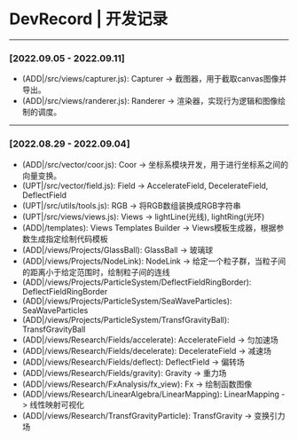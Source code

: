 # DevRecord | 开发记录

--------------------------------------------------
### [2022.09.05 - 2022.09.11]
* (ADD|/src/views/capturer.js): Capturer -> 截图器，用于截取canvas图像并导出。
* (ADD|/src/views/randerer.js): Randerer -> 渲染器，实现行为逻辑和图像绘制的调度。

--------------------------------------------------
### [2022.08.29 - 2022.09.04]
* (ADD|/src/vector/coor.js): Coor -> 坐标系模块开发，用于进行坐标系之间的向量变换。
* (UPT|/src/vector/field.js): Field -> AccelerateField, DecelerateField, DeflectField
* (UPT|/src/utils/tools.js): RGB -> 将RGB数组装换成RGB字符串
* (UPT|/src/views/views.js): Views -> lightLine(光线), lightRing(光环)
* (ADD|/templates): Views Templates Builder -> Views模板生成器，根据参数生成指定绘制代码模板
* (ADD|/views/Projects/GlassBall): GlassBall -> 玻璃球
* (ADD|/views/Projects/NodeLink): NodeLink -> 给定一个粒子群，当粒子间的距离小于给定范围时，绘制粒子间的连线
* (ADD|/views/Projects/ParticleSystem/DeflectFieldRingBorder): DeflectFieldRingBorder
* (ADD|/views/Projects/ParticleSystem/SeaWaveParticles): SeaWaveParticles
* (ADD|/views/Projects/ParticleSystem/TransfGravityBall): TransfGravityBall
* (ADD|/views/Research/Fields/accelerate): AccelerateField -> 匀加速场
* (ADD|/views/Research/Fields/decelerate): DecelerateField -> 减速场
* (ADD|/views/Research/Fields/deflect): DeflectField -> 偏转场
* (ADD|/views/Research/Fields/gravity): Gravity -> 重力场
* (ADD|/views/Research/FxAnalysis/fx_view): Fx -> 绘制函数图像
* (ADD|/views/Research/LinearAlgebra/LinearMapping): LinearMapping -> 线性映射可视化
* (ADD|/views/Research/TransfGravityParticle): TransfGravity -> 变换引力场


